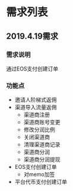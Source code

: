 # 需求列表
## 2019.4.19需求
### 需求说明
通过EOS支付创建订单

### 功能点
- 邀请人阶梯式返佣
- 渠道导入流量返佣
	- 渠道商注册
	- 渠道商账号变更
	- 修改分润比例
	- 关闭渠道商
	- 清理渠道商记录
	- 渠道商分润
	- 渠道商分润提现
- EOS支付创建订单
	- 对memo加签
- 平台代币支付创建订单

